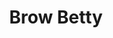 ---
title: "Brow Betty"
url: /beaverton/brow-betty-southwest-cedar-hills-boulevard/
shop: beauty
---